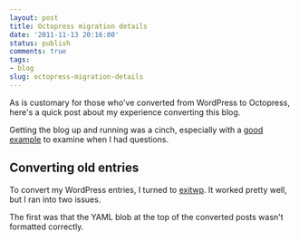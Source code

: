 ```yaml
---
layout: post
title: Octopress migration details
date: '2011-11-13 20:16:00'
status: publish
comments: true
tags:
- blog
slug: octopress-migration-details
---
```


As is customary for those who've converted from WordPress to Octopress, here's a quick post about my experience converting this blog.

Getting the blog up and running was a cinch, especially with a [good example](https://github.com/jbarratt/serialized.net-octopress) to examine when I had questions.

## Converting old entries

To convert my WordPress entries, I turned to [exitwp](https://github.com/thomasf/exitwp).  It worked pretty well, but I ran into two issues.

The first was that the YAML blob at the top of the converted posts wasn't formatted correctly.

``` yaml
